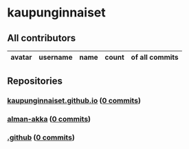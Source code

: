 
# kaupunginnaiset

## All contributors

| avatar | username | name | count | of all commits |
|--------|----------|------|---------|---|


## Repositories

### [kaupunginnaiset.github.io](https://github.com/kaupunginnaiset/kaupunginnaiset.github.io) ([0 commits](https://github.com/kaupunginnaiset/kaupunginnaiset.github.io/graphs/contributors))


    
### [alman-akka](https://github.com/kaupunginnaiset/alman-akka) ([0 commits](https://github.com/kaupunginnaiset/alman-akka/graphs/contributors))


    
### [.github](https://github.com/kaupunginnaiset/.github) ([0 commits](https://github.com/kaupunginnaiset/.github/graphs/contributors))


    
    